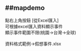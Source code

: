 ##mapdemo
----------------
點右上角按鈕 [從Excel匯入]<br>
可根據excel匯入資料顯示事件<br>
顯示事件範圍不限(桃園->台灣->全球)<br>
<br>
資料格式範例->假想事件.xlsx
